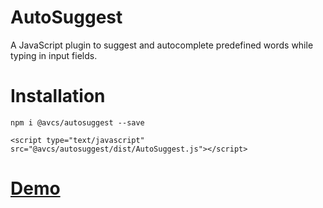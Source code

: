 # AutoSuggest
A JavaScript plugin to suggest and autocomplete predefined words while typing in input fields.

# Installation
```
npm i @avcs/autosuggest --save
```

```
<script type="text/javascript" src="@avcs/autosuggest/dist/AutoSuggest.js"></script>
```

# [Demo](https://avcs06.github.io/AutoSuggest/)
